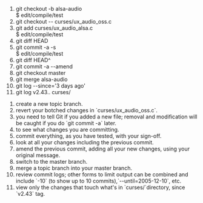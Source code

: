 <ol>
<li>git checkout -b alsa-audio</li>
$  edit/compile/test</li>
<li>git checkout -- curses/ux_audio_oss.c</li>
<li>git add curses/ux_audio_alsa.c</li>
$  edit/compile/test
<li>git diff HEAD</li>
<li>git commit -a -s</li>
$  edit/compile/test
<li>git diff HEAD^</li>
<li>git commit -a --amend</li>
<li>git checkout master</li>
<li>git merge alsa-audio</li>
<li>git log --since='3 days ago'</li>
<li>git log v2.43.. curses/</li>
</ol>

<ol>
<li> create a new topic branch.</li>
<li> revert your botched changes in `curses/ux_audio_oss.c`.</li>
<li> you need to tell Git if you added a new file; removal and modification will be caught if you do `git commit -a` later.</li>
<li> to see what changes you are committing.</li>
<li> commit everything, as you have tested, with your sign-off.</li>
<li> look at all your changes including the previous commit.</li>
<li> amend the previous commit, adding all your new changes, using your original message.</li>
<li> switch to the master branch.</li>
<li> merge a topic branch into your master branch.</li>
<li> review commit logs; other forms to limit output can be combined and include `-10` (to show up to 10 commits),`--until=2005-12-10`, etc.</li>
<li> view only the changes that touch what's in `curses/`directory, since `v2.43` tag.</li>
</ol>
